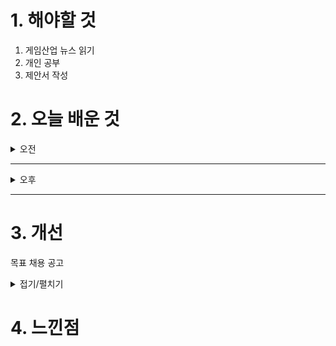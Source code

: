 
# 1. 해야할 것

1. 게임산업 뉴스 읽기 
2. 개인 공부  
3. 제안서 작성



# 2. 오늘 배운 것

<details>
<summary>오전</summary>

## 오늘의 뉴스
### [기사: 닌텐도 스위치2](https://www.gamemeca.com/view.php?gid=1757456)
![image](https://github.com/user-attachments/assets/f309e952-b6c4-4c95-a439-4533d89b8546)
```
내구도가 부족했던 스위치1을 보완한 스위치2가 판매될 예정이다.
성능만 잘 따라준다면 완벽한 대체가 될 것이라고 생각되는데...
같이 살만한 게임, 타이틀 게임이 나올것 같은 예감이 든다.
설마... 젤다3?
```
</details>

****

<details>
<summary>오후</summary>


</details>

****


# 3. 개선
목표 채용 공고

<details>
<summary>접기/펼치기</summary>

![image](https://github.com/user-attachments/assets/20a1b919-21ee-4627-be48-4455dd8cccb3)

## 레벨 구상
[유튜브: 오버킬 시나리오 시연](https://www.youtube.com/watch?v=r1ylKBzTy9g)

[유튜브: 오버킬 정예 시연](https://www.youtube.com/watch?v=33MR3MifGbU)

[유튜브: 오버킬 플레이영상 30분](https://www.youtube.com/watch?v=X-tC_AWtGh0)

[나무위키: 오버킬](https://namu.wiki/w/%ED%94%84%EB%A1%9C%EC%A0%9D%ED%8A%B8%20%EC%98%A4%EB%B2%84%ED%82%AC)

[채용공고: 오버킬 레벨디자인](https://career.nexon.com/user/recruit/member/postDetail?joinCorp=NO&reNo=20250006&currentPage=0)


</details>



# 4. 느낀점
